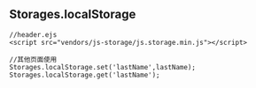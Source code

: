 ## Storages.localStorage

```
//header.ejs 
<script src="vendors/js-storage/js.storage.min.js"></script>

//其他页面使用
Storages.localStorage.set('lastName',lastName);
Storages.localStorage.get('lastName');

```